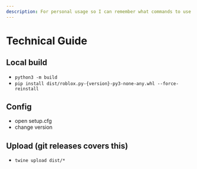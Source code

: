 ```yaml
---
description: For personal usage so I can remember what commands to use.
---
```


# Technical Guide

## Local build

* `python3 -m build`
* `pip install dist/roblox.py-{version}-py3-none-any.whl --force-reinstall`

## Config

* open setup.cfg
* change version

## Upload (git releases covers this)

* `twine upload dist/*`
